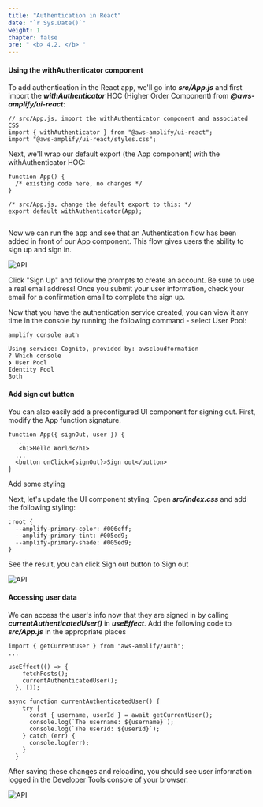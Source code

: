 ```yaml
---
title: "Authentication in React"
date: "`r Sys.Date()`"
weight: 1
chapter: false
pre: " <b> 4.2. </b> "
---
```


#### Using the withAuthenticator component

To add authentication in the React app, we'll go into **_src/App.js_** and first import the **_withAuthenticator_** HOC (Higher Order Component) from **_@aws-amplify/ui-react_**:

```
// src/App.js, import the withAuthenticator component and associated CSS
import { withAuthenticator } from "@aws-amplify/ui-react";
import "@aws-amplify/ui-react/styles.css";

```

Next, we'll wrap our default export (the App component) with the withAuthenticator HOC:

```
function App() {
  /* existing code here, no changes */
}

/* src/App.js, change the default export to this: */
export default withAuthenticator(App);


```

Now we can run the app and see that an Authentication flow has been added in front of our App component. This flow gives users the ability to sign up and sign in.

![API](/images/4-auth/auth-04.png)

Click "Sign Up" and follow the prompts to create an account. Be sure to use a real email address! Once you submit your user information, check your email for a confirmation email to complete the sign up.

Now that you have the authentication service created, you can view it any time in the console by running the following command - select User Pool:

```
amplify console auth

Using service: Cognito, provided by: awscloudformation
? Which console
❯ User Pool
Identity Pool
Both
```

#### Add sign out button

You can also easily add a preconfigured UI component for signing out. First, modify the App function signature.

```
function App({ signOut, user }) {
  ...
   <h1>Hello World</h1>
  ...
  <button onClick={signOut}>Sign out</button>
}
```

Add some styling

Next, let's update the UI component styling. Open **_src/index.css_** and add the following styling:

```
:root {
  --amplify-primary-color: #006eff;
  --amplify-primary-tint: #005ed9;
  --amplify-primary-shade: #005ed9;
}
```

See the result, you can click Sign out button to Sign out

![API](/images/4-auth/auth-05.png)

#### Accessing user data

We can access the user's info now that they are signed in by calling **_currentAuthenticatedUser()_** in **_useEffect_**. Add the following code to **_src/App.js_** in the appropriate places

```
import { getCurrentUser } from "aws-amplify/auth";
...

useEffect(() => {
    fetchPosts();
    currentAuthenticatedUser();
  }, []);

async function currentAuthenticatedUser() {
    try {
      const { username, userId } = await getCurrentUser();
      console.log(`The username: ${username}`);
      console.log(`The userId: ${userId}`);
    } catch (err) {
      console.log(err);
    }
  }
```

After saving these changes and reloading, you should see user information logged in the Developer Tools console of your browser.

![API](/images/4-auth/auth-06.png)
